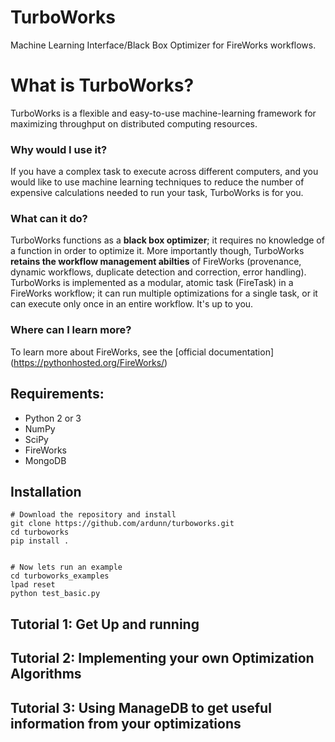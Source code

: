 # TurboWorks
Machine Learning Interface/Black Box Optimizer for FireWorks workflows.


# What is TurboWorks?
TurboWorks is a flexible and easy-to-use machine-learning framework for maximizing throughput on distributed computing resources.
### Why would I use it?
If you have a complex task to execute across different computers, and you would like to use machine learning techniques to reduce the number of expensive calculations needed
to run your task, TurboWorks is for you. 
### What can it do?
TurboWorks functions as a **black box optimizer**; it requires no knowledge of a function in order to optimize it. More importantly
 though, TurboWorks **retains the workflow management abilties** of FireWorks (provenance, dynamic workflows, duplicate detection and correction, error handling).   
TurboWorks is implemented as a modular, atomic task (FireTask) in a FireWorks workflow; it can run multiple optimizations for a single task, or it can execute
only once in an entire workflow. It's up to you.


### Where can I learn more?
To learn more about FireWorks, see the [official documentation] (https://pythonhosted.org/FireWorks/)  

## Requirements:
- Python 2 or 3
- NumPy
- SciPy
- FireWorks
- MongoDB

## Installation
~~~~
# Download the repository and install
git clone https://github.com/ardunn/turboworks.git
cd turboworks
pip install .


# Now lets run an example
cd turboworks_examples
lpad reset
python test_basic.py
~~~~

## Tutorial 1: Get Up and running

## Tutorial 2: Implementing your own Optimization Algorithms

## Tutorial 3: Using ManageDB to get useful information from your optimizations
